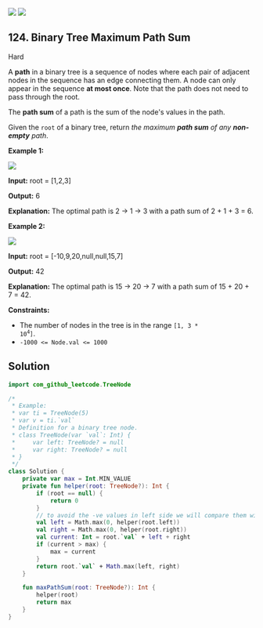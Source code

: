 [![](https://img.shields.io/github/stars/javadev/LeetCode-in-All?label=Stars&style=flat-square)](https://github.com/javadev/LeetCode-in-All)
[![](https://img.shields.io/github/forks/javadev/LeetCode-in-All?label=Fork%20me%20on%20GitHub%20&style=flat-square)](https://github.com/javadev/LeetCode-in-All/fork)

## 124\. Binary Tree Maximum Path Sum

Hard

A **path** in a binary tree is a sequence of nodes where each pair of adjacent nodes in the sequence has an edge connecting them. A node can only appear in the sequence **at most once**. Note that the path does not need to pass through the root.

The **path sum** of a path is the sum of the node's values in the path.

Given the `root` of a binary tree, return _the maximum **path sum** of any **non-empty** path_.

**Example 1:**

![](https://assets.leetcode.com/uploads/2020/10/13/exx1.jpg)

**Input:** root = [1,2,3]

**Output:** 6

**Explanation:** The optimal path is 2 -> 1 -> 3 with a path sum of 2 + 1 + 3 = 6. 

**Example 2:**

![](https://assets.leetcode.com/uploads/2020/10/13/exx2.jpg)

**Input:** root = [-10,9,20,null,null,15,7]

**Output:** 42

**Explanation:** The optimal path is 15 -> 20 -> 7 with a path sum of 15 + 20 + 7 = 42. 

**Constraints:**

*   The number of nodes in the tree is in the range <code>[1, 3 * 10<sup>4</sup>]</code>.
*   `-1000 <= Node.val <= 1000`

## Solution

```kotlin
import com_github_leetcode.TreeNode

/*
 * Example:
 * var ti = TreeNode(5)
 * var v = ti.`val`
 * Definition for a binary tree node.
 * class TreeNode(var `val`: Int) {
 *     var left: TreeNode? = null
 *     var right: TreeNode? = null
 * }
 */
class Solution {
    private var max = Int.MIN_VALUE
    private fun helper(root: TreeNode?): Int {
        if (root == null) {
            return 0
        }
        // to avoid the -ve values in left side we will compare them with 0
        val left = Math.max(0, helper(root.left))
        val right = Math.max(0, helper(root.right))
        val current: Int = root.`val` + left + right
        if (current > max) {
            max = current
        }
        return root.`val` + Math.max(left, right)
    }

    fun maxPathSum(root: TreeNode?): Int {
        helper(root)
        return max
    }
}
```